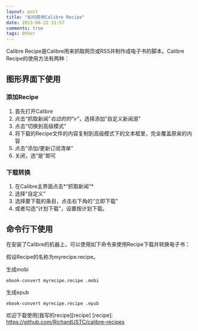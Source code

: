 ```yaml
---
layout: post
title: "如何使用Calibre Recipe"
date: 2013-06-22 21:57
comments: true
tags: Other
---
```


Calibre Recipe是Calibre用来抓取网页或RSS并制作成电子书的脚本。Calibre Recipe的使用方法有两种：
## 图形界面下使用

### 添加Recipe
1. 首先打开Calibre
2. 点击“抓取新闻”*右边的的“v”*，选择添加“自定义新闻源”
3. 点击“切换到高级模式”
4. 将下载的Recipe文件的内容复制到高级模式下的文本框里，完全覆盖原来的内容
5. 点击“添加/更新订阅清单”
6. 关闭，选“是”即可

### 下载转换
1. 在Calibre主界面点击*“抓取新闻”*
2. 选择“自定义”
3. 选择要下载的条目，点击右下角的“立即下载”
4. 或者勾选“计划下载”，设置按计划下载。

## 命令行下使用
在安装了Calibre的机器上，可以使用如下命令来使用Recipe下载并转换电子书：

假设Recipe的名称为myrecipe.recipe。

生成mobi
```
ebook-convert myrecipe.recipe .mobi
```
生成epub
```
ebook-convert myrecipe.recipe .epub
```

欢迎下载使用[我写的recipe][recipe]
[recipe]: https://github.com/RichardUSTC/calibre-recipes